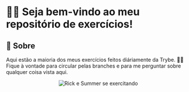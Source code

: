 # 🏋🏽 Seja bem-vindo ao meu repositório de exercícios!

## 📘 Sobre
Aqui estão a maioria dos meus exercícios feitos diáriamente da Trybe. 👮🏽 Fique à vontade para circular pelas branches e para me perguntar sobre qualquer coisa vista aqui.

<div align="center">
  <img src="https://media.tenor.com/wwtXg34cteEAAAAd/rick-morty-work-out.gif" alt="Rick e Summer se exercitando">
</div>
